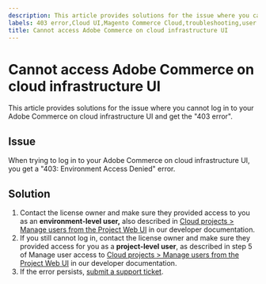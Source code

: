 ```yaml
---
description: This article provides solutions for the issue where you cannot log in to your Adobe Commerce on cloud infrastructure UI and get the "403 error".
labels: 403 error,Cloud UI,Magento Commerce Cloud,troubleshooting,user access,Adobe Commerce,cloud infrastructure
title: Cannot access Adobe Commerce on cloud infrastructure UI
---
```


# Cannot access Adobe Commerce on cloud infrastructure UI

This article provides solutions for the issue where you cannot log in to your Adobe Commerce on cloud infrastructure UI and get the "403 error".

## Issue

When trying to log in to your Adobe Commerce on cloud infrastructure UI, you get a "403: Environment Access Denied" error.

## Solution

1. Сontact the license owner and make sure they provided access to you as an **environment-level user,** also described in [Cloud projects > Manage users from the Project Web UI](https://devdocs.magento.com/cloud/project/user-admin.html#cloud-user-webinterface) in our developer documentation.
1. If you still cannot log in, сontact the license owner and make sure they provided access for you as a **project-level user**, as described in step 5 of Manage user access to [Cloud projects > Manage users from the Project Web UI](https://devdocs.magento.com/cloud/project/user-admin.html#cloud-user-webinterface) in our developer documentation.
1. If the error persists, [submit a support ticket](https://support.magento.com/hc/en-us/articles/360019088251).